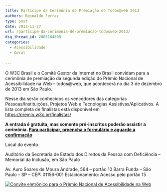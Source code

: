 ```yaml
---
title: Participe da Cerimônia de Premiação do Todos@web 2013
authors: Reinaldo Ferraz
type: post
date: 2013-11-27
url: /participe-da-cerimonia-de-premiacao-todosweb-2013/
dsq_thread_id: 2005164808
categories:
  - Acessibilidade
  - Geral

---
```

O W3C Brasil e o Comitê Gestor da Internet no Brasil convidam para a cerimônia de premiação da segunda edição do Prêmio Nacional de Acessibilidade na Web &#8211; todos@web, que acontecerá no dia 3 de dezembro de 2013 em São Paulo.

Nesse dia serão conhecidos os vencedores das categorias Pessoas/Instituições, Projetos Web e Tecnologias Assistivas/Aplicativos. A lista completa de finalistas está disponível em <https://premio.w3c.br/finalistas/>

**A entrada é gratuita, mas somente pré-inscritos poderão assistir a cerimônia. [Para participar, preencha o formulário e aguarde a confirmação][1]**

Local do evento
  
Auditório da Secretaria de Estado dos Direitos da Pessoa com Deficiência &#8211; Memorial da Inclusão, em São Paulo
  
Av. Auro Soares de Moura Andrade, 564 &#8211; portão 10 Barra Funda &#8211; São Paulo &#8211; SP &#8211; CEP: 01156-001 Estacionamento: Acesso pelo portão 15

[<img src="https://raw.githubusercontent.com/diegoeis/tableless-static-images/master/2013/11/convite_eletronico-1.png" alt="Convite eletrônico para o Prêmio Nacional de Acessibilidade na Web" width="600" height="845" class="alignleft size-full wp-image-39784" srcset="uploads/2013/11/convite_eletronico-1.png 600w, uploads/2013/11/convite_eletronico-1-119x168.png 119w, uploads/2013/11/convite_eletronico-1-220x310.png 220w" sizes="(max-width: 600px) 100vw, 600px" />][2]

 [1]: https://docs.google.com/forms/d/1jYMlucTK0Vy4jEwYX474VgJZ5d3vBt5nEQvDUELgB0A/viewform
 [2]: https://raw.githubusercontent.com/diegoeis/tableless-static-images/master/2013/11/convite_eletronico-1.png